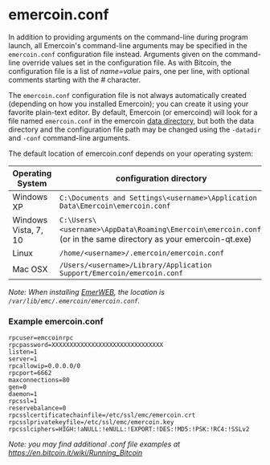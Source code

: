 # emercoin.conf

In addition to providing arguments on the command-line during program launch, all Emercoin's command-line arguments may be specified in the `emercoin.conf` configuration file instead. Arguments given on the command-line override values set in the configuration file. As with Bitcoin, the configuration file is a list of _name=value_ pairs, one per line, with optional comments starting with the _#_ character.

The `emercoin.conf` configuration file is not always automatically created (depending on how you installed Emercoin); you can create it using your favorite plain-text editor. By default, Emercoin (or emercoind) will look for a file named `emercoin.conf` in the emercoin <a target="_blank" rel="nofollow" href="https://en.bitcoin.it/wiki/Data\_directory">data directory</a>, but both the data directory and the configuration file path may be changed using the `-datadir` and `-conf` command-line arguments.

The default location of emercoin.conf depends on your operating system:

Operating System|configuration directory
----------------|---------------
Windows XP				|`C:\Documents and Settings\<username>\Application Data\Emercoin\emercoin.conf`
Windows Vista, 7, 10	|`C:\Users\<username>\AppData\Roaming\Emercoin\emercoin.conf`, (or in the same directory as your emercoin-qt.exe)
Linux                	|`/home/<username>/.emercoin/emercoin.conf`
Mac OSX                	|`/Users/<username>/Library/Application Support/Emercoin/emercoin.conf`

<i>
  
  Note: When installing [EmerWEB](/en/install-software/core-wallets/emerweb-wallet.md), the location is `/var/lib/emc/.emercoin/emercoin.conf`.
  
</i>

### Example emercoin.conf
```text
rpcuser=emccoinrpc
rpcpassword=XXXXXXXXXXXXXXXXXXXXXXXXXXXXXXX
listen=1
server=1
rpcallowip=0.0.0.0/0
rpcport=6662
maxconnections=80
gen=0
daemon=1
rpcssl=1
reservebalance=0
rpcsslcertificatechainfile=/etc/ssl/emc/emercoin.crt
rpcsslprivatekeyfile=/etc/ssl/emc/emercoin.key
rpcsslciphers=HIGH:!aNULL:!eNULL:!EXPORT:!DES:!MD5:!PSK:!RC4:!SSLv2
```
<i>
  Note: you may find additional .conf file examples at <a target="_blank" rel="nofollow" href="https://en.bitcoin.it/wiki/Running_Bitcoin">https://en.bitcoin.it/wiki/Running_Bitcoin</a>
</i>


